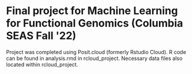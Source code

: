 # Final project for Machine Learning for Functional Genomics (Columbia SEAS Fall '22)

Project was completed using Posit.cloud (formerly Rstudio Cloud). R code can be found in analysis.rmd in rcloud_project. Necessary data files also located within rcloud_project. 
